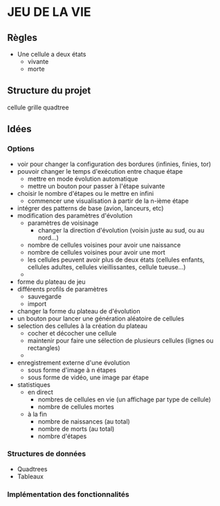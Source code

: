 # JEU DE LA VIE

## Règles
- Une cellule a deux états
	- vivante
	- morte

## Structure du projet
cellule
grille
quadtree


## Idées
### Options
- voir pour changer la configuration des bordures (infinies, finies, tor)
- pouvoir changer le temps d'exécution entre chaque étape
	- mettre en mode évolution automatique
	- mettre un bouton pour passer à l'étape suivante
- choisir le nombre d'étapes ou le mettre en infini
	- commencer une visualisation à partir de la n-ième étape
- intégrer des patterns de base (avion, lanceurs, etc)
- modification des paramètres d'évolution
	- paramètres de voisinage
		- changer la direction d'évolution (voisin juste au sud, ou au nord...)
	- nombre de cellules voisines pour avoir une naissance
	- nombre de cellules voisines pour avoir une mort
	- les cellules peuvent avoir plus de deux états (cellules enfants, cellules adultes, cellules vieillissantes, cellule tueuse...)
	- 
- forme du plateau de jeu
- différents profils de paramètres
	- sauvegarde
	- import
- changer la forme du plateau de d'évolution
- un bouton pour lancer une génération aléatoire de cellules
- selection des cellules à la création du plateau
	- cocher et décocher une cellule
	- maintenir pour faire une sélection de plusieurs cellules (lignes ou rectangles)
	- 
- enregistrement externe d'une évolution
	- sous forme d'image à n étapes
	- sous forme de vidéo, une image par étape
- statistiques
	- en direct
		- nombres de cellules en vie (un affichage par type de cellule)
		- nombre de cellules mortes
	- à la fin
		- nombre de naissances (au total)
		- nombre de morts (au total)
		- nombre d'étapes


### Structures de données
- Quadtrees
- Tableaux

### Implémentation des fonctionnalités
